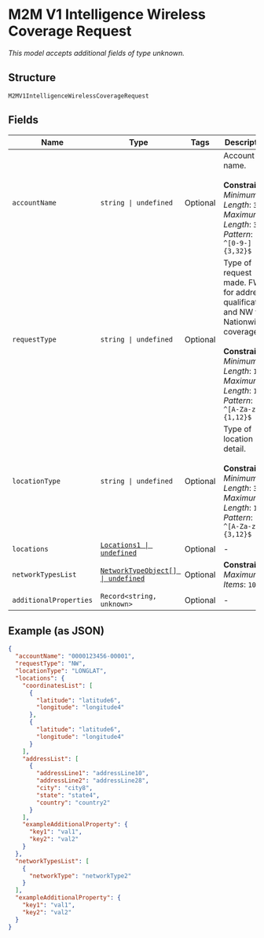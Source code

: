 
# M2M V1 Intelligence Wireless Coverage Request

*This model accepts additional fields of type unknown.*

## Structure

`M2MV1IntelligenceWirelessCoverageRequest`

## Fields

| Name | Type | Tags | Description |
|  --- | --- | --- | --- |
| `accountName` | `string \| undefined` | Optional | Account name.<br><br>**Constraints**: *Minimum Length*: `3`, *Maximum Length*: `32`, *Pattern*: `^[0-9-]{3,32}$` |
| `requestType` | `string \| undefined` | Optional | Type of request made. FWA for address qualification and NW for Nationwide coverage.<br><br>**Constraints**: *Minimum Length*: `1`, *Maximum Length*: `12`, *Pattern*: `^[A-Za-z]{1,12}$` |
| `locationType` | `string \| undefined` | Optional | Type of location detail.<br><br>**Constraints**: *Minimum Length*: `3`, *Maximum Length*: `12`, *Pattern*: `^[A-Za-z]{3,12}$` |
| `locations` | [`Locations1 \| undefined`](../../doc/models/locations-1.md) | Optional | - |
| `networkTypesList` | [`NetworkTypeObject[] \| undefined`](../../doc/models/network-type-object.md) | Optional | **Constraints**: *Maximum Items*: `100` |
| `additionalProperties` | `Record<string, unknown>` | Optional | - |

## Example (as JSON)

```json
{
  "accountName": "0000123456-00001",
  "requestType": "NW",
  "locationType": "LONGLAT",
  "locations": {
    "coordinatesList": [
      {
        "latitude": "latitude6",
        "longitude": "longitude4"
      },
      {
        "latitude": "latitude6",
        "longitude": "longitude4"
      }
    ],
    "addressList": [
      {
        "addressLine1": "addressLine10",
        "addressLine2": "addressLine28",
        "city": "city8",
        "state": "state4",
        "country": "country2"
      }
    ],
    "exampleAdditionalProperty": {
      "key1": "val1",
      "key2": "val2"
    }
  },
  "networkTypesList": [
    {
      "networkType": "networkType2"
    }
  ],
  "exampleAdditionalProperty": {
    "key1": "val1",
    "key2": "val2"
  }
}
```

